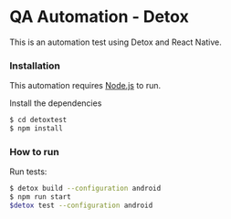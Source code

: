 # QA Automation - Detox

This is an automation test using Detox and React Native.

### Installation

This automation requires [Node.js](https://nodejs.org/) to run.

Install the dependencies

```sh
$ cd detoxtest
$ npm install 
```

### How to run

Run tests:
```sh
$ detox build --configuration android
$ npm run start
$detox test --configuration android
```
